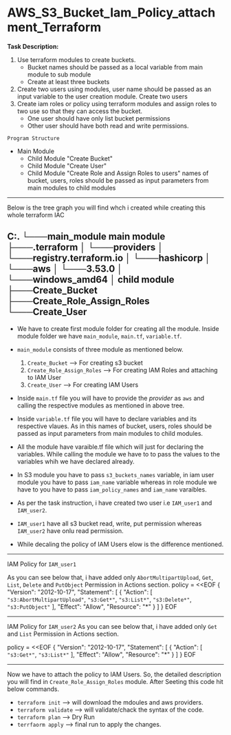 # AWS_S3_Bucket_Iam_Policy_attachment_Terraform

**Task Description:**
1. Use terraform modules to create buckets.
   - Bucket names should be passed as a local variable from main module to sub module
   - Create at least three buckets
2. Create two users using modules, user name should be passed as an input variable to the user creation module.
    Create two users
3. Create iam roles or policy using terraform modules and assign roles to two use so that they can access the bucket.
   - One user should have only list bucket permissions
   - Other user should have both read and write permissions.

`Program Structure`
- Main Module
	- Child Module "Create Bucket"
	- Child Module "Create User"
	- Child Module "Create Role and Assign Roles to users"
names of  bucket, users, roles should be passed as input parameters from main modules to child modules


----------------------------------------------------------------------------------------------------------------------------------------
Below is the tree graph you will find whch i created while creating this whole terraform IAC

C:.
└───main_module          **main module**
    ├───.terraform
    │   └───providers
    │       └───registry.terraform.io
    │           └───hashicorp
    │               └───aws
    │                   └───3.53.0
    │                       └───windows_amd64
    │   **child module** 
    ├───Create_Bucket
    ├───Create_Role_Assign_Roles
    └───Create_User
----------------------------------------------------------------------------------------------------------------------------------------

- We have to create first module folder for creating all the module. Inside module folder we have `main_module`, `main.tf`, `variable.tf`.
- `main_module` consists of three module as mentioned below.
    1. `Create_Bucket`            --> For creating s3 bucket
    2. `Create_Role_Assign_Roles` --> For creating IAM Roles and attaching to IAM User
    3. `Create_User`              --> For creating IAM Users

- Inside `main.tf` file you will have to provide the *provider* as `aws` and calling the respective modules as mentioned in above tree.
- Inside `variable.tf` file you will have to declare variables and its respective vlaues. As in this names of  bucket, users, roles should be passed as input parameters from main modules to child modules.
- All the module have varaible.tf file which will just for declaring the variables. While calling the module we have to to pass the values to the variables whih we have declared already.
- In S3 module you have to pass `s3_buckets_names` variable, in iam user module you have to pass `iam_name` variable whereas in role module we have to you have to pass `iam_policy_names` and `iam_name` varaibles.
- As per the task instruction, i have created two user i.e `IAM_user1` and ` IAM_user2`. 
- `IAM_user1` have all s3 bucket read, write, put permission whereas `IAM_user2` have onlu read permission.
- While decaling the policy of IAM Users elow is the difference mentioned.

----------------------------------------------------------------------------------------------------------------------------------------
IAM Policy for `IAM_user1`

As you can see below that, i have added only `AbortMultipartUpload`, `Get`, `List`, `Delete` and `PutObject` Permission in Actions section.
policy = <<EOF
{
  "Version": "2012-10-17",
  "Statement": [
    {
      "Action": [
        `"s3:AbortMultipartUpload"`,
        `"s3:Get*"`,
        `"s3:List*"`,
        `"s3:Delete*"`,
        `"s3:PutObject"`
      ],
      "Effect": "Allow",
      "Resource": "*"
    }
  ]
}
EOF

----------------------------------------------------------------------------------------------------------------------------------------

IAM Policy for `IAM_user2`
As you can see below that, i have added only `Get` and `List` Permission in Actions section.

policy = <<EOF
{
  "Version": "2012-10-17",
  "Statement": [
    {
      "Action": [
        `"s3:Get*"`,
        `"s3:List*"`
      ],
      "Effect": "Allow",
      "Resource": "*"
    }
  ]
}
EOF

----------------------------------------------------------------------------------------------------------------------------------------
Now we have to attach the policy to IAM Users. So, the detailed description you will find in `Create_Role_Assign_Roles` module.
After Seeting this code hit below commands.
- `terraform init`     --> will download the mdoules and aws providers.
- `terraform validate` --> will validate/chack the syntax of the code.
- `terraform plan`     --> Dry Run
- `terrfaorm apply`    --> final run to apply the changes.
